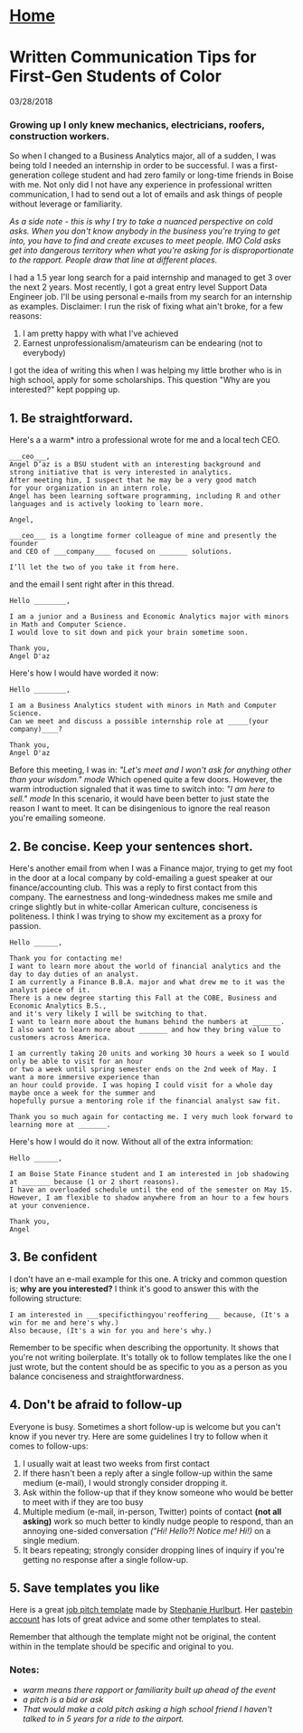 # <a href="https://angelddaz.github.io/bridgetomasters/"> Home </a>

# Written Communication Tips for First-Gen Students of Color
03/28/2018

### Growing up I only knew mechanics, electricians, roofers, construction workers.
So when I changed to a Business Analytics major, all of a sudden, I was being told I needed an internship in order to be successful. I was a first-generation college student and had zero family or long-time friends in Boise with me. Not only did I not have any experience in professional written communication, I had to send out a lot of emails and ask things of people without leverage or familiarity.

*As a side note - this is why I try to take a nuanced perspective on cold asks. When you don't know anybody in the business you're trying to get into, you have to find and create excuses to meet people. IMO Cold asks get into dangerous territory when what you're asking for is disproportionate to the rapport. People draw that line at different places.*

I had a 1.5 year long search for a paid internship and managed to get 3 over the next 2 years. Most recently, I got a great entry level Support Data Engineer job. I'll be using personal e-mails from my search for an internship as examples. Disclaimer: I run the risk of fixing what ain't broke, for a few reasons: 
1. I am pretty happy with what I've achieved
2. Earnest unprofessionalism/amateurism can be endearing (not to everybody)

I got the idea of writing this when I was helping my little brother who is in high school, apply for some scholarships. This question "Why are you interested?" kept popping up.

## 1. Be straightforward.
Here's a a warm* intro a professional wrote for me and a local tech CEO.
```
___ceo___,
Angel D’az is a BSU student with an interesting background and 
strong initiative that is very interested in analytics.  
After meeting him, I suspect that he may be a very good match 
for your organization in an intern role.  
Angel has been learning software programming, including R and other 
languages and is actively looking to learn more.

Angel,

___ceo___ is a longtime former colleague of mine and presently the founder 
and CEO of ___company____ focused on _______ solutions.

I’ll let the two of you take it from here.
```
and the email I sent right after in this thread.
```
Hello ________,

I am a junior and a Business and Economic Analytics major with minors in Math and Computer Science. 
I would love to sit down and pick your brain sometime soon.

Thank you,
Angel D'az
```
Here's how I would have worded it now:
```
Hello ________,

I am a Business Analytics student with minors in Math and Computer Science.
Can we meet and discuss a possible internship role at _____(your company)____?

Thank you,
Angel D'az
```
Before this meeting, I was in: *"Let's meet and I won't ask for anything other than your wisdom." mode* Which opened quite a few doors. However, the warm introduction signaled that it was time to switch into: *"I am here to sell." mode* In this scenario, it would have been better to just state the reason I want to meet. It can be disingenious to ignore the real reason you're emailing someone.

## 2. Be concise. Keep your sentences short.
Here's another email from when I was a Finance major, trying to get my foot in the door at a local company by cold-emailing a guest speaker at our finance/accounting club. This was a reply to first contact from this company. The earnestness and long-windedness makes me smile and cringe slightly but in white-collar American culture, conciseness is politeness. I think I was trying to show my excitement as a proxy for passion.

```
Hello ______,

Thank you for contacting me! 
I want to learn more about the world of financial analytics and the day to day duties of an analyst. 
I am currently a Finance B.B.A. major and what drew me to it was the analyst piece of it. 
There is a new degree starting this Fall at the COBE, Business and Economic Analytics B.S., 
and it's very likely I will be switching to that. 
I want to learn more about the humans behind the numbers at _______. 
I also want to learn more about _______ and how they bring value to customers across America. 

I am currently taking 20 units and working 30 hours a week so I would only be able to visit for an hour 
or two a week until spring semester ends on the 2nd week of May. I want a more immersive experience than 
an hour could provide. I was hoping I could visit for a whole day maybe once a week for the summer and 
hopefully pursue a mentoring role if the financial analyst saw fit.

Thank you so much again for contacting me. I very much look forward to learning more at _______.
```

Here's how I would do it now. Without all of the extra information:

```
Hello ______,

I am Boise State Finance student and I am interested in job shadowing at _______ because (1 or 2 short reasons).
I have an overloaded schedule until the end of the semester on May 15.
However, I am flexible to shadow anywhere from an hour to a few hours at your convenience.

Thank you,
Angel
```
## 3. Be confident
I don't have an e-mail example for this one. A tricky and common question is; **why are you interested?**
I think it's good to answer this with the following structure:
```
I am interested in ___specificthingyou'reoffering___ because, (It's a win for me and here's why.) 
Also because, (It's a win for you and here's why.)
```
Remember to be specific when describing the opportunity. It shows that you're not writing boilerplate. It's totally ok to follow templates like the one I just wrote, but the content should be as specific to you as a person as you balance conciseness and straightforwardness.

## 4. Don't be afraid to follow-up
Everyone is busy. Sometimes a short follow-up is welcome but you can't know if you never try.
Here are some guidelines I try to follow when it comes to follow-ups:
1. I usually wait at least two weeks from first contact
2. If there hasn't been a reply after a single follow-up within the same medium (e-mail), I would strongly consider dropping it.
3. Ask within the follow-up that if they know someone who would be better to meet with if they are too busy
4. Multiple medium (e-mail, in-person, Twitter) points of contact **(not all asking)** work so much better to kindly nudge people to respond, than an annoying one-sided conversation *("Hi! Hello?! Notice me! Hi!)* on a single medium.
5. It bears repeating; strongly consider dropping lines of inquiry if you're getting no response after a single follow-up.

## 5. Save templates you like
Here is a great [job pitch template](https://pastebin.com/uAGvD4u9) made by [Stephanie Hurlburt](https://twitter.com/sehurlburt/).
Her [pastebin account](https://pastebin.com/u/shurlburt) has lots of great advice and some other templates to steal.

Remember that although the template might not be original, the content within in the template should be specific and original to you.


### Notes:
* *warm means there rapport or familiarity built up ahead of the event*
* *a pitch is a bid or ask*
* *That would make a cold pitch asking a high school friend I haven't talked to in 5 years for a ride to the airport.*
